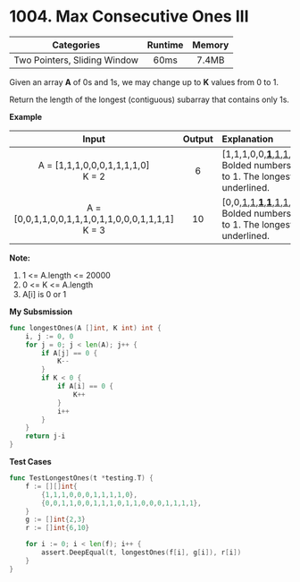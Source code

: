 # 1004. Max Consecutive Ones III

| Categories  | Runtime     | Memory      |
| :-----------: | :-----------: | :-----------: |
| Two Pointers, Sliding Window         | 60ms         | 7.4MB       |

Given an array **A** of 0s and 1s, we may change up to **K** values from 0 to 1.

Return the length of the longest (contiguous) subarray that contains only 1s. 

**Example**

| Input  | Output     | Explanation      |
| :-----------: | :-----------: | :----------- |
| A = [1,1,1,0,0,0,1,1,1,1,0]<br>K = 2  | 6 | [1,1,1,0,0,<u>**1**</u>,<u>1</u>,<u>1</u>,<u>1</u>,<u>1</u>,<u>**1**</u>]<br>Bolded numbers were flipped from 0 to 1.  The longest subarray is underlined. |
| A = [0,0,1,1,0,0,1,1,1,0,1,1,0,0,0,1,1,1,1]<br>K = 3 | 10 | [0,0,<u>1</u>,<u>1</u>,<u>**1**</u>,<u>**1**</u>,<u>1</u>,<u>1</u>,<u>1</u>,<u>**1**</u>,<u>1</u>,<u>1</u>,0,0,0,1,1,1,1]<br>Bolded numbers were flipped from 0 to 1. The longest subarray is underlined. |

**Note:**
1. 1 <= A.length <= 20000
2. 0 <= K <= A.length
3. A[i] is 0 or 1 

**My Subsmission**
```go
func longestOnes(A []int, K int) int {
    i, j := 0, 0
    for j = 0; j < len(A); j++ {
        if A[j] == 0 {
            K--
        }
        if K < 0 {
            if A[i] == 0 {
                K++
            }
            i++
        }
    }
    return j-i
}
```

**Test Cases**
```go
func TestLongestOnes(t *testing.T) {
    f := [][]int{
        {1,1,1,0,0,0,1,1,1,1,0},
        {0,0,1,1,0,0,1,1,1,0,1,1,0,0,0,1,1,1,1},
    }
    g := []int{2,3}
    r := []int{6,10}

    for i := 0; i < len(f); i++ {
        assert.DeepEqual(t, longestOnes(f[i], g[i]), r[i])
    }
}
```